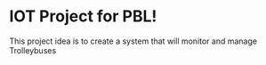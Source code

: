 # IOT Project for PBL!

This project idea is to create a system that will monitor and manage Trolleybuses
